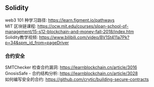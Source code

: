 ## Solidity
web3 101 种学习路径: https://learn.figment.io/pathways  
MIT 区块链课程: https://ocw.mit.edu/courses/sloan-school-of-management/15-s12-blockchain-and-money-fall-2018/index.htm  
Solidity教学视频: https://www.bilibili.com/video/BV1St411a7Pk?p=34&spm_id_from=pageDriver

### 合约安全  
SMTChecker 检查合约漏洞:  https://learnblockchain.cn/article/3016  
GnosisSafe - 合约结构分析:  https://learnblockchain.cn/article/3028   
如何编写安全的合约: https://github.com/crytic/building-secure-contracts    
